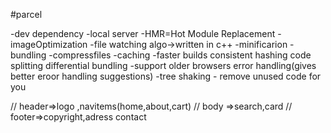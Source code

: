 #parcel

  -dev dependency
  -local server
  -HMR=Hot Module Replacement
  -imageOptimization
  -file watching algo->written in c++
  -minificarion
  -bundling
  -compressfiles
  -caching -faster builds
  consistent hashing
  code splitting
  differential bundling -support older browsers
  error handling(gives better eroor handling suggestions)
  -tree shaking - remove unused code for you

// header=>logo ,navitems(home,about,cart)
// body =>search,card
// footer=>copyright,adress contact